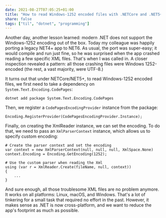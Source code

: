 ```yaml
---
date: 2021-08-27T07:05:25+01:00
title: "How to read Windows-1252 encoded files with .NETCore and .NET5+"
share: false
tags: ["til", "dotnet", "programming"]
---
```

Another day, another lesson learned: modern .NET does not support the
Windows-1252 encoding out of the box. Today my colleague was happily porting
a legacy NET4+ app to NET6. As usual, the port was super-easy; it would compile
and run just fine, so he was surprised when the app crashed reading a few
specific XML files. That's when I was called in. A closer inspection revealed
a pattern: all those crashing files were Windows 1252-encoded (the rest, a vast
majority, were UTF-8.)

It turns out that under NETCore/NET5+, to read Windows-1252 encoded files, we
first need to take a dependency on `System.Text.Encoding.CodePages`:

    dotnet add package System.Text.Encoding.CodePages

Then, we register a `CodePagesEncodingProvider` instance from the package:

    Encoding.RegisterProvider(CodePagesEncodingProvider.Instance);

Finally, on creating the XmlReader instance, we can set the encoding. To do
that, we need to pass an `XmlParserContext` instance, which allows us to
specify custom encoding:

    # Create the parser context and set the encoding
    var context = new XmlParserContext(null, null, null, XmlSpace.None)
    context.Encoding = Encoding.GetEncoding(1252);

    # Use the custom parser when reading the Xml
    using (var r = XmlReader.Create(fileName, null, context))
    {
        ...
    }


And sure enough, all those troublesome XML files are no problem anymore. It
works on all platforms: Linux, macOS, and Windows.  That's a lot of tinkering
for a small task that required no effort in the past. However, it makes sense
as .NET is now cross-platform, and we want to reduce the app's footprint as
much as possible.



 [rss]: https://nicolaiarocci.com/index.xml
 [tw]: http://twitter.com/nicolaiarocci
 [nl]: https://buttondown.email/nicolaiarocci

